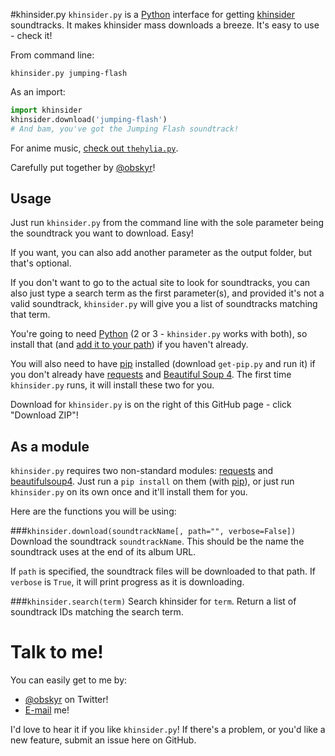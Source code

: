#khinsider.py
`khinsider.py` is a [Python](https://www.python.org/) interface for getting [khinsider](http://downloads.khinsider.com/) soundtracks. It makes khinsider mass downloads a breeze. It's easy to use - check it!

From command line:
```
khinsider.py jumping-flash
```

As an import:
```python
import khinsider
khinsider.download('jumping-flash')
# And bam, you've got the Jumping Flash soundtrack!
```

For anime music, [check out `thehylia.py`](https://github.com/obskyr/thehylia).

Carefully put together by [@obskyr](http://twitter.com/obskyr)!

## Usage
Just run `khinsider.py` from the command line with the sole parameter being the soundtrack you want to download. Easy!

If you want, you can also add another parameter as the output folder, but that's optional.

If you don't want to go to the actual site to look for soundtracks, you can also just type a search term as the first parameter(s), and provided it's not a valid soundtrack, `khinsider.py` will give you a list of soundtracks matching that term.

You're going to need [Python](https://www.python.org/downloads/) (2 or 3 - `khinsider.py` works with both), so install that (and [add it to your path](http://superuser.com/a/143121)) if you haven't already.

You will also need to have [pip](https://pip.readthedocs.org/en/latest/installing.html) installed (download `get-pip.py` and run it) if you don't already have [requests](https://pypi.python.org/pypi/requests) and [Beautiful Soup 4](https://pypi.python.org/pypi/beautifulsoup4). The first time `khinsider.py` runs, it will install these two for you.

Download for `khinsider.py` is on the right of this GitHub page - click "Download ZIP"!

## As a module
`khinsider.py` requires two non-standard modules: [requests](https://pypi.python.org/pypi/requests) and [beautifulsoup4](https://pypi.python.org/pypi/beautifulsoup4). Just run a `pip install` on them (with [pip](https://pip.readthedocs.org/en/latest/installing.html)), or just run `khinsider.py` on its own once and it'll install them for you.

Here are the functions you will be using:

###`khinsider.download(soundtrackName[, path="", verbose=False])`
Download the soundtrack `soundtrackName`. This should be the name the soundtrack uses at the end of its album URL.

If `path` is specified, the soundtrack files will be downloaded to that path. If `verbose` is `True`, it will print progress as it is downloading.

###`khinsider.search(term)`
Search khinsider for `term`. Return a list of soundtrack IDs matching the search term.

# Talk to me!
You can easily get to me by:

* [@obskyr](http://twitter.com/obskyr/) on Twitter!
* [E-mail](mailto:powpowd@gmail.com) me!

I'd love to hear it if you like `khinsider.py`! If there's a problem, or you'd like a new feature, submit an issue here on GitHub.
